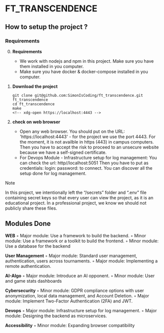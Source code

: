 # FT_TRANSCENDENCE

<!-- Description of the project    -->

<!-- ## Final score
<div align=center>
<img src="https://github.com/SimonIsCoding/utils_and_random/blob/main/ft_irc_grade.png"/>
</div> -->

## How to setup the project ?
### Requirements
0. **Requirements**
    - We work with nodejs and npm in this project. Make sure you have them installed in you computer.
    - Make sure you have docker & docker-compose installed in you computer.

1. **Download the project**
    ```
    git clone git@github.com:SimonIsCoding/ft_transcendence.git ft_transcendence
    cd ft_transcendence
    make
    <!-- xdg-open https://localhost:4443 -->
    ```

2. **check on web browser**
   - Open any web browser. You should put on the URL: 'https://localhost:4443' - for the project we use the port 4443. For the moment, it is not availble in https (443) in campus computers.
   Then you have to accept the risk to proceed to an unsecure website because we have a self-signed certificate.
   - For Devops Module - Infrastructure setup for log management:
   You can check the url: http//localhost:5051
   Then you have to put as credentials: login: password: to connect.
   You can discover all the setup done for log management.

> [!NOTE]
> In this project, we intentionally left the “/secrets” folder and “.env” file containing secret keys so that every user can view the project, as it is an educational project. In a professional project, we know we should not publicly share these files.

## Modules Done
**WEB**
◦ Major module: Use a framework to build the backend.
◦ Minor module: Use a framework or a toolkit to build the frontend.
◦ Minor module: Use a database for the backend

**User Management**
◦ Major module: Standard user management, authentication, users across
tournaments.
◦ Major module: Implementing a remote authentication.

**AI-Algo**
◦ Major module: Introduce an AI opponent.
◦ Minor module: User and game stats dashboards

**Cybersecurity**
◦ Minor module: GDPR compliance options with user anonymization, local
data management, and Account Deletion.
◦ Major module: Implement Two-Factor Authentication (2FA) and JWT.

**Devops**
◦ Major module: Infrastructure setup for log management.
◦ Major module: Designing the backend as microservices.

**Accessibility**
◦ Minor module: Expanding browser compatibility
